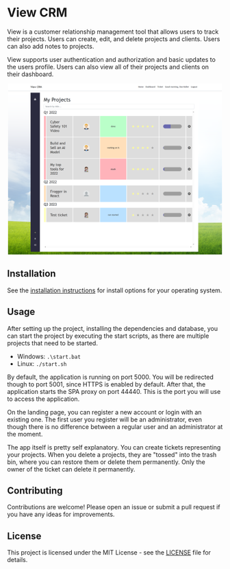 # View CRM

View is a customer relationship management tool that allows users to track their projects. Users can create, edit, and delete projects and clients. Users can also add notes to projects.

View supports user authentication and authorization and basic updates to the users profile. Users can also view all of their projects and clients on their dashboard.

<p align="center">
    <img src="assets/dashboard.png" alt="Screenshot" width="500"/>
</p>

## Installation

See the [installation instructions](docs/install.md) for install options for your operating system.

## Usage

After setting up the project, installing the dependencies and database, you can start the project by executing the start scripts, as there are multiple projects that need to be started.

-   Windows: `.\start.bat`
-   Linux: `./start.sh`

By default, the application is running on port 5000. You will be redirected though to port 5001, since HTTPS is enabled by default. After that, the application starts the SPA proxy on port 44440. This is the port you will use to access the application.

On the landing page, you can register a new account or login with an existing one. The first user you register will be an administrator, even though there is no difference between a regular user and an administrator at the moment.

The app itself is pretty self explanatory. You can create tickets representing your projects. When you delete a projects, they are "tossed" into the trash bin, where you can restore them or delete them permanently. Only the owner of the ticket can delete it permanently.

## Contributing

Contributions are welcome! Please open an issue or submit a pull request if you have any ideas for improvements.

## License

This project is licensed under the MIT License - see the [LICENSE](LICENSE) file for details.
